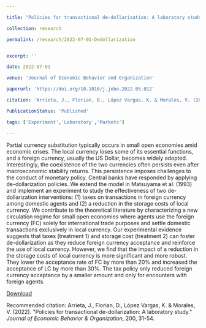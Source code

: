 ```yaml
---

title: "Policies for transactional de-dollarization: A laboratory study"

collection: research

permalink: /research/2022-07-01-Dedollarization


excerpt: ''

date: 2022-07-01

venue: 'Journal of Economic Behavior and Organization'

paperurl: 'https://doi.org/10.1016/j.jebo.2022.05.012'

citation: 'Arrieta, J., Florian, D., López Vargas, K. & Morales, V. (2022). &quot;Policies for transactional de-dollarization: A laboratory study.&quot; <i>Journal of Economic Behavior & Organization</i>, 200, 31-54.'

PublicationStatus: 'Published'

tags: ['Experiment','Laboratory','Markets']

---
```

Partial currency substitution typically occurs in small open economies amid economic crises. The local currency loses some of its essential functions, and a foreign currency, usually the US Dollar, becomes widely adopted. Interestingly, the coexistence of the two currencies often persists even after macroeconomic stability returns. This persistence imposes challenges to the conduct of monetary policy. Central banks have responded by applying de-dollarization policies. We extend the model in Matsuyama et al. (1993) and implement an experiment to study the effectiveness of two de-dollarization interventions: (1) taxes on transactions in foreign currency among domestic agents and (2) a reduction in the storage costs of local currency. We contribute to the theoretical literature by characterizing a new circulation regime for small open economies where agents use the foreign currency (FC) solely for international trade purposes and settle domestic transactions exclusively in local currency. Our experimental evidence suggests that taxes (treatment 1) and storage cost (treatment 2) can foster de-dollarization as they reduce foreign currency acceptance and reinforce the use of local currency. However, we find that the impact of a reduction in the storage costs of local currency is more significant and more robust. They lower the acceptance rate of FC by more than 20% and increased the acceptance of LC by more than 30%. The tax policy only reduced foreign currency acceptance by a smaller amount and only for encounters with foreign agents.

[Download](https://doi.org/10.1016/j.jebo.2022.05.012)

Recommended citation: Arrieta, J., Florian, D., López Vargas, K. & Morales, V. (2022). &quot;Policies for transactional de-dollarization: A laboratory study.&quot; <i>Journal of Economic Behavior & Organization</i>, 200, 31-54.

